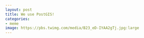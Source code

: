 ```yaml
---
layout: post
title: We use PostGIS!
categories:
- meme
image: https://pbs.twimg.com/media/B23_eD-IYAA2gTj.jpg:large
---
```

